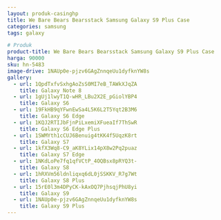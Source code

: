 ```yaml
---
layout: produk-casinghp
title: We Bare Bears Bearsstack Samsung Galaxy S9 Plus Case
categories: samsung
tags: galaxy

# Produk
product-title: We Bare Bears Bearsstack Samsung Galaxy S9 Plus Case
harga: 90000
sku: hn-5483
image-drive: 1NAUp0e-pjzv6GAgZnnqeUu1dyfknYW8s
gallery:
  - url: 1QpdTxfvSxhgAoZsS0MI7eB_TAWkXJqZA
    title: Galaxy Note 8
  - url: 1gUj1lwyT1Q-wHR_LBu2X2E_pGiolYBP4
    title: Galaxy S6
  - url: 19FkHB9qYFwnEwSa4L5K6L2T5Yqt2B3M6
    title: Galaxy S6 Edge
  - url: 1KQJ2RTIJbFjnPiLxemiXFueaIf7ThSwR
    title: Galaxy S6 Edge Plus
  - url: 1SWMYth1cCUJ6Benuig4tKK4f5UqzK8rt
    title: Galaxy S7
  - url: 1kfX3Wq8-C9_aK8YLix14pX8w2Pq2puaz
    title: Galaxy S7 Edge
  - url: 1NKdLoPe7fq1qfVCtP_4OQBsx8pRYQ3t-
    title: Galaxy S8
  - url: 1hRXVm56ldnliqxq6dL0jSSKKV_R7g7Wt
    title: Galaxy S8 Plus
  - url: 15rE0l3m4DPyCK-kAxOQ7PjhsqjPhU8yi
    title: Galaxy S9
  - url: 1NAUp0e-pjzv6GAgZnnqeUu1dyfknYW8s
    title: Galaxy S9 Plus
---
```


